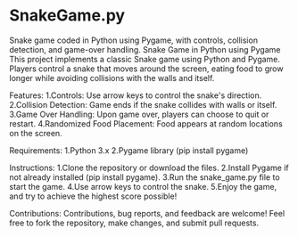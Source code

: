 # SnakeGame.py
Snake game coded in Python using Pygame, with controls, collision detection, and game-over handling.
Snake Game in Python using Pygame
This project implements a classic Snake game using Python and Pygame. Players control a snake that moves around the screen, eating food to grow longer while avoiding collisions with the walls and itself.

Features:
1.Controls: Use arrow keys to control the snake's direction.
2.Collision Detection: Game ends if the snake collides with walls or itself.
3.Game Over Handling: Upon game over, players can choose to quit or restart.
4.Randomized Food Placement: Food appears at random locations on the screen.

Requirements:
1.Python 3.x 
2.Pygame library (pip install pygame)

Instructions:
1.Clone the repository or download the files.
2.Install Pygame if not already installed (pip install pygame).
3.Run the snake_game.py file to start the game.
4.Use arrow keys to control the snake.
5.Enjoy the game, and try to achieve the highest score possible!

Contributions:
Contributions, bug reports, and feedback are welcome! Feel free to fork the repository, make changes, and submit pull requests.
